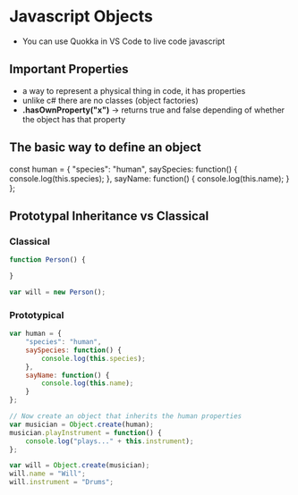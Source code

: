 # Javascript Objects
* You can use Quokka in VS Code to live code javascript

## Important Properties
* a way to represent a physical thing in code, it has properties
* unlike c# there are no classes (object factories)
* __.hasOwnProperty("x")__ -> returns true and false depending of whether the object has that property

## The basic way to define an object
const human = {
    "species": "human",
    saySpecies: function() {
        console.log(this.species);
    },
    sayName: function() {
        console.log(this.name);
    }
};

## Prototypal Inheritance vs Classical

### Classical

```javascript
function Person() {

}

var will = new Person();
```
### Prototypical

```javascript
var human = {
    "species": "human",
    saySpecies: function() {
        console.log(this.species);
    },
    sayName: function() {
        console.log(this.name);
    }
};

// Now create an object that inherits the human properties
var musician = Object.create(human);
musician.playInstrument = function() {
    console.log("plays..." + this.instrument);
};

var will = Object.create(musician);
will.name = "Will";
will.instrument = "Drums";

